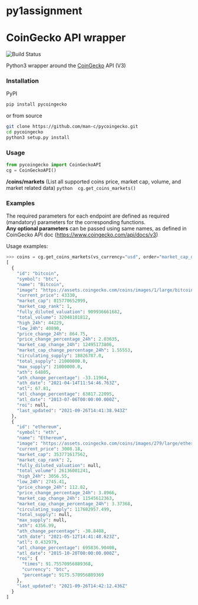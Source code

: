 # py1assignment
# CoinGecko API wrapper
![Build Status](https://github.com/kagesaburo27/py1assignment/workflows/pytesting/badge.svg)

Python3 wrapper around the [CoinGecko](https://www.coingecko.com/) API (V3)

### Installation
PyPI
```bash
pip install pycoingecko
```
or from source
```bash
git clone https://github.com/man-c/pycoingecko.git
cd pycoingecko
python3 setup.py install
```

### Usage

```python
from pycoingecko import CoinGeckoAPI
cg = CoinGeckoAPI()
```

**/coins/markets** (List all supported coins price, market cap, volume, and market related data)
    ```python 
    cg.get_coins_markets()
    ```
 ### Examples
The required parameters for each endpoint are defined as required (mandatory) parameters for the corresponding functions.\
**Any optional parameters** can be passed using same names, as defined in CoinGecko API doc (https://www.coingecko.com/api/docs/v3)

Usage examples:
```python
>>> coins = cg.get_coins_markets(vs_currency="usd", order="market_cap_desc", per_page=2, page=1, sparkline="falset"
[
  {
    "id": "bitcoin",
    "symbol": "btc",
    "name": "Bitcoin",
    "image": "https://assets.coingecko.com/coins/images/1/large/bitcoin.png?1547033579",
    "current_price": 43330,
    "market_cap": 815770652999,
    "market_cap_rank": 1,
    "fully_diluted_valuation": 909936661682,
    "total_volume": 32048101812,
    "high_24h": 44229,
    "low_24h": 40890,
    "price_change_24h": 864.75,
    "price_change_percentage_24h": 2.03635,
    "market_cap_change_24h": 12495173806,
    "market_cap_change_percentage_24h": 1.55553,
    "circulating_supply": 18826787.0,
    "total_supply": 21000000.0,
    "max_supply": 21000000.0,
    "ath": 64805,
    "ath_change_percentage": -33.11964,
    "ath_date": "2021-04-14T11:54:46.763Z",
    "atl": 67.81,
    "atl_change_percentage": 63817.22095,
    "atl_date": "2013-07-06T00:00:00.000Z",
    "roi": null,
    "last_updated": "2021-09-26T14:41:38.943Z"
  },
  {
    "id": "ethereum",
    "symbol": "eth",
    "name": "Ethereum",
    "image": "https://assets.coingecko.com/coins/images/279/large/ethereum.png?1595348880",
    "current_price": 3008.18,
    "market_cap": 353771617562,
    "market_cap_rank": 2,
    "fully_diluted_valuation": null,
    "total_volume": 26136001241,
    "high_24h": 3056.55,
    "low_24h": 2745.41,
    "price_change_24h": 112.82,
    "price_change_percentage_24h": 3.8966,
    "market_cap_change_24h": 11545612363,
    "market_cap_change_percentage_24h": 3.37368,
    "circulating_supply": 117682957.499,
    "total_supply": null,
    "max_supply": null,
    "ath": 4356.99,
    "ath_change_percentage": -30.8408,
    "ath_date": "2021-05-12T14:41:48.623Z",
    "atl": 0.432979,
    "atl_change_percentage": 695836.90408,
    "atl_date": "2015-10-20T00:00:00.000Z",
    "roi": {
      "times": 91.75570956889368,
      "currency": "btc",
      "percentage": 9175.570956889369
    },
    "last_updated": "2021-09-26T14:42:12.436Z"
  }
]
```
